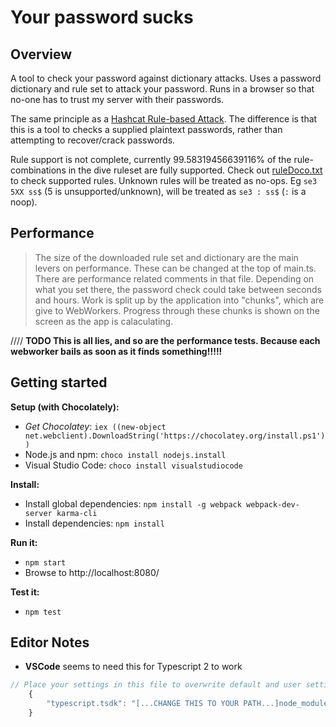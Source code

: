 # Your password sucks

## Overview 

A tool to check your password against dictionary attacks. Uses a password dictionary and rule set to attack your password. Runs in a browser so that no-one has to trust my server with their passwords.

The same principle as a [Hashcat Rule-based Attack](https://hashcat.net/wiki/doku.php?id=rule_based_attack). The difference is that this is a tool to checks a supplied plaintext passwords, rather than attempting to recover/crack passwords.

Rule support is not complete, currently 99.58319456639116% of the rule-combinations in the dive ruleset are fully supported. Check out [ruleDoco.txt](/YourPasswordSucks/src/services/rules/ruleDoco.txt) to check supported rules. Unknown rules will be treated as no-ops. Eg `se3 5XX ss$` (5 is unsupported/unknown), will be treated as `se3 : ss$` (`:` is a noop). 

## Performance

> The size of the downloaded rule set and dictionary are the main levers on performance. These can be changed at the top of main.ts. There are performance related comments in that file. Depending on what you set there, the password check could take between seconds and hours. Work is split up by the application into "chunks", which are give to WebWorkers. Progress through these chunks is shown on the screen as the app is calaculating.

//// **TODO This is all lies, and so are the performance tests. Because each webworker bails as soon as  it finds something!!!!!**

## Getting started

**Setup (with Chocolately):**

- *Get Chocolatey*: `iex ((new-object net.webclient).DownloadString('https://chocolatey.org/install.ps1'))`
- Node.js and npm: `choco install nodejs.install`
- Visual Studio Code: `choco install visualstudiocode`

**Install:**
- Install global dependencies: `npm install -g webpack webpack-dev-server karma-cli`
- Install dependencies: `npm install`

**Run it:**
- `npm start`
- Browse to http://localhost:8080/

**Test it:**
- `npm test`

## Editor Notes ##

- **VSCode** seems to need this for Typescript 2 to work

```javascript
// Place your settings in this file to overwrite default and user settings.
	{
	    "typescript.tsdk": "[...CHANGE THIS TO YOUR PATH...]node_modules/typescript/lib"
	}
```
